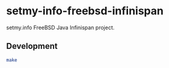 # setmy-info-freebsd-infinispan

setmy.info FreeBSD Java Infinispan project.

## Development

```sh
make
```